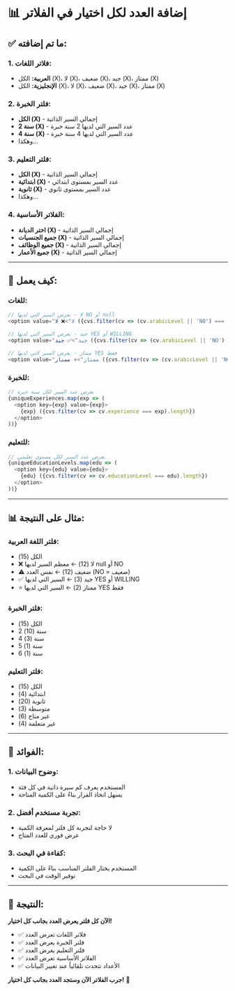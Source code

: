 # 📊 إضافة العدد لكل اختيار في الفلاتر

## ✅ ما تم إضافته:

### 1. **فلاتر اللغات:**
- **العربية:** الكل (X)، لا (X)، ضعيف (X)، جيد (X)، ممتاز (X)
- **الإنجليزية:** الكل (X)، لا (X)، ضعيف (X)، جيد (X)، ممتاز (X)

### 2. **فلتر الخبرة:**
- **الكل (X)** - إجمالي السير الذاتية
- **2 سنة (X)** - عدد السير التي لديها 2 سنة خبرة
- **4 سنة (X)** - عدد السير التي لديها 4 سنة خبرة
- وهكذا...

### 3. **فلتر التعليم:**
- **الكل (X)** - إجمالي السير الذاتية
- **ابتدائية (X)** - عدد السير بمستوى ابتدائي
- **ثانوية (X)** - عدد السير بمستوى ثانوي
- وهكذا...

### 4. **الفلاتر الأساسية:**
- **اختر الديانة (X)** - إجمالي السير الذاتية
- **جميع الجنسيات (X)** - إجمالي السير الذاتية
- **جميع الوظائف (X)** - إجمالي السير الذاتية
- **جميع الأعمار (X)** - إجمالي السير الذاتية

---

## 🎯 كيف يعمل:

### للغات:
```javascript
// لا - يعرض السير التي لديها NO أو null
<option value="لا">❌ لا ({cvs.filter(cv => (cv.arabicLevel || 'NO') === 'NO').length})</option>

// جيد - يعرض السير التي لديها YES أو WILLING
<option value="جيد">✅ جيد ({cvs.filter(cv => (cv.arabicLevel || 'NO') === 'YES' || (cv.arabicLevel || 'NO') === 'WILLING').length})</option>

// ممتاز - يعرض السير التي لديها YES فقط
<option value="ممتاز">⭐ ممتاز ({cvs.filter(cv => (cv.arabicLevel || 'NO') === 'YES').length})</option>
```

### للخبرة:
```javascript
// يعرض عدد السير لكل سنة خبرة
{uniqueExperiences.map(exp => (
  <option key={exp} value={exp}>
    {exp} ({cvs.filter(cv => cv.experience === exp).length})
  </option>
))}
```

### للتعليم:
```javascript
// يعرض عدد السير لكل مستوى تعليمي
{uniqueEducationLevels.map(edu => (
  <option key={edu} value={edu}>
    {edu} ({cvs.filter(cv => cv.educationLevel === edu).length})
  </option>
))}
```

---

## 📊 مثال على النتيجة:

### فلتر اللغة العربية:
- الكل (15)
- ❌ لا (12) ← معظم السير لديها null أو NO
- ⚠️ ضعيف (12) ← نفس العدد (NO = ضعيف)
- ✅ جيد (3) ← السير التي لديها YES أو WILLING
- ⭐ ممتاز (2) ← السير التي لديها YES فقط

### فلتر الخبرة:
- الكل (15)
- 2 سنة (10)
- 4 سنة (3)
- 5 سنة (1)
- 6 سنة (1)

### فلتر التعليم:
- الكل (15)
- ابتدائية (4)
- ثانوية (20)
- متوسطة (3)
- غير متاح (6)
- غير متعلمة (4)

---

## 🎉 الفوائد:

### 1. **وضوح البيانات:**
- المستخدم يعرف كم سيرة ذاتية في كل فئة
- يسهل اتخاذ القرار بناءً على الكمية المتاحة

### 2. **تجربة مستخدم أفضل:**
- لا حاجة لتجربة كل فلتر لمعرفة الكمية
- عرض فوري للعدد المتاح

### 3. **كفاءة في البحث:**
- المستخدم يختار الفلتر المناسب بناءً على الكمية
- توفير الوقت في البحث

---

## 🚀 النتيجة:

**الآن كل فلتر يعرض العدد بجانب كل اختيار!**

- ✅ فلاتر اللغات تعرض العدد
- ✅ فلتر الخبرة يعرض العدد  
- ✅ فلتر التعليم يعرض العدد
- ✅ الفلاتر الأساسية تعرض العدد
- ✅ الأعداد تتحدث تلقائياً عند تغيير البيانات

**جرب الفلاتر الآن وستجد العدد بجانب كل اختيار!** 🎯
